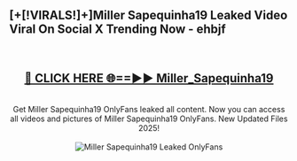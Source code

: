 <h2>[+[!VIRALS!]+]Miller Sapequinha19 Leaked Video Viral On Social X Trending Now - ehbjf</h2>
<br>
<div align="center">
<h2><a href="https://libra.edu.pl?Miller_Sapequinha19" rel="nofollow">🔴 CLICK HERE 🌐==►► Miller_Sapequinha19</a></h2>
<br>
Get Miller Sapequinha19 OnlyFans leaked all content. Now you can access all videos and pictures of Miller Sapequinha19 OnlyFans. New Updated Files 2025!
<br>
<br>
<a href="https://libra.edu.pl?Miller_Sapequinha19" rel="nofollow" data-target="animated-image.originalLink"><img src="https://i.ibb.co.com/WyWwxjT/player-gif2.gif" alt="Miller Sapequinha19 Leaked OnlyFans" style="max-width: 100%; display: inline-block;" data-target="animated-image.originalImage"></a>
</div>
<br>